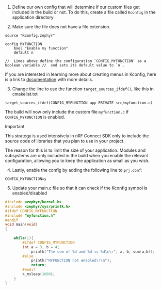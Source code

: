 1. Define our own config that will determine if our custom files get included in the build or not. To do this, create a file called `Kconfig` in the application directory

2. Make sure the file does not have a file extension. 
```c-like
source "Kconfig.zephyr"

config MYFUNCTION
	bool "Enable my function"
	default n
	
//  Lines above define the configuration `CONFIG_MYFUNCTION` as a boolean variable //  and sets its default value to `n`.
```
If you are interested in learning more about creating menus in Kconfig, here is a link to [documentation](https://developer.nordicsemi.com/nRF_Connect_SDK/doc/latest/zephyr/build/kconfig/index.html) with more details.

3. Change the line to use the function `target_sources_ifdef()`, like this in cmakelist.txt
```c-like
target_sources_ifdef(CONFIG_MYFUNCTION app PRIVATE src/myfunction.c)
```
The build will now only include the custom file `myfunction.c` if `CONFIG_MYFUNCTION` is enabled. 

> [!Important]
> This strategy is used intensively in nRF Connect SDK only to include the source code of libraries that you plan to use in your project.
>
> The reason for this is to limit the size of your application. Modules and subsystems are only included in the build when you enable the relevant configuration, allowing you to keep the application as small as you wish.

4. Lastly, enable the config by adding the following line to `prj.conf`:
```c-like
CONFIG_MYFUNCTION=y
```

5. Update your main.c file so that it can check if the Kconfig symbol is enabled/disabled
```c
#include <zephyr/kernel.h>
#include <zephyr/sys/printk.h>
#ifdef CONFIG_MYFUNCTION
#include "myfunction.h"
#endif
void main(void)
{
	
	while(1){
		#ifdef CONFIG_MYFUNCTION
		int a = 3, b = 4;
			printk("The sum of %d and %d is %d\n\r", a, b, sum(a,b));
		#else
			printk("MYFUNCTION not enabled\r\n");
			return;
		#endif
		k_msleep(1000);
	}
}
```